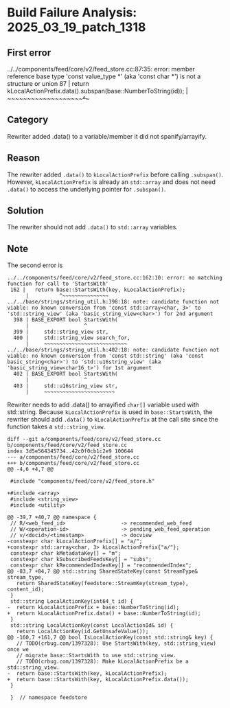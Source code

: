 # Build Failure Analysis: 2025_03_19_patch_1318

## First error

../../components/feed/core/v2/feed_store.cc:87:35: error: member reference base type 'const value_type *' (aka 'const char *') is not a structure or union
   87 |   return kLocalActionPrefix.data().subspan(base::NumberToString(id));
      |          ~~~~~~~~~~~~~~~~~~~~~~~~~^~~~~~~~

## Category
Rewriter added .data() to a variable/member it did not spanify/arrayify.

## Reason
The rewriter added `.data()` to `kLocalActionPrefix` before calling `.subspan()`. However, `kLocalActionPrefix` is already an `std::array` and does not need `.data()` to access the underlying pointer for `.subspan()`.

## Solution
The rewriter should not add `.data()` to `std::array` variables.

## Note
The second error is

```
../../components/feed/core/v2/feed_store.cc:162:10: error: no matching function for call to 'StartsWith'
 162 |   return base::StartsWith(key, kLocalActionPrefix);
      |          ^~~~~~~~~~~~~~~~
../../base/strings/string_util.h:398:18: note: candidate function not viable: no known conversion from 'const std::array<char, 3>' to 'std::string_view' (aka 'basic_string_view<char>') for 2nd argument
  398 | BASE_EXPORT bool StartsWith(
      |                  ^
  399 |     std::string_view str,
  400 |     std::string_view search_for,
      |     ~~~~~~~~~~~~~~~~~~~~~~~~~~~
../../base/strings/string_util.h:402:18: note: candidate function not viable: no known conversion from 'const std::string' (aka 'const basic_string<char>') to 'std::u16string_view' (aka 'basic_string_view<char16_t>') for 1st argument
  402 | BASE_EXPORT bool StartsWith(
      |                  ^
  403 |     std::u16string_view str,
      |     ~~~~~~~~~~~~~~~~~~~~~~~
```

Rewriter needs to add .data() to arrayified `char[]` variable used with std::string.
Because `kLocalActionPrefix` is used in `base::StartsWith`, the rewriter should add `.data()` to `kLocalActionPrefix` at the call site since the function takes a `std::string_view`.

```
diff --git a/components/feed/core/v2/feed_store.cc b/components/feed/core/v2/feed_store.cc
index 3d5e564345734..42c0f0cb1c2e9 100644
--- a/components/feed/core/v2/feed_store.cc
+++ b/components/feed/core/v2/feed_store.cc
@@ -4,6 +4,7 @@
 
 #include "components/feed/core/v2/feed_store.h"
 
+#include <array>
 #include <string_view>
 #include <utility>
 
@@ -39,7 +40,7 @@ namespace {
 // R/<web_feed_id>                  -> recommended_web_feed
 // W/<operation-id>                 -> pending_web_feed_operation
 // v/<docid>/<timestamp>            -> docview
-constexpr char kLocalActionPrefix[] = "a/";
+constexpr std::array<char, 3> kLocalActionPrefix{"a/"};
 constexpr char kMetadataKey[] = "m";
 constexpr char kSubscribedFeedsKey[] = "subs";
 constexpr char kRecommendedIndexKey[] = "recommendedIndex";
@@ -83,7 +84,7 @@ std::string SharedStateKey(const StreamType& stream_type,
   return SharedStateKey(feedstore::StreamKey(stream_type), content_id);
 }
 std::string LocalActionKey(int64_t id) {
-  return kLocalActionPrefix + base::NumberToString(id);
+  return kLocalActionPrefix.data() + base::NumberToString(id);
 }
 std::string LocalActionKey(const LocalActionId& id) {
   return LocalActionKey(id.GetUnsafeValue());
@@ -160,7 +161,7 @@ bool IsLocalActionKey(const std::string& key) {
   // TODO(crbug.com/1397328): Use StartsWith(key, std::string_view) once we
   // migrate base::StartsWith to use std::string_view.
   // TODO(crbug.com/1397328): Make kLocalActionPrefix be a std::string_view.
-  return base::StartsWith(key, kLocalActionPrefix);
+  return base::StartsWith(key, kLocalActionPrefix.data());
 }
 
 }  // namespace feedstore